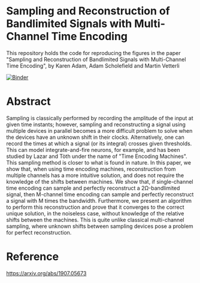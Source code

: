 # Sampling and Reconstruction of Bandlimited Signals with Multi-Channel Time Encoding
This repository holds the code for reproducing the figures in the paper "Sampling and Reconstruction of Bandlimited Signals with Multi-Channel Time Encoding", by Karen Adam, Adam Scholefield and Martin Vetterli

[![Binder](https://mybinder.org/badge_logo.svg)](https://mybinder.org/v2/gh/karenadam/Sampling-and-Reconstruction-of-Bandlimited-Signals-with-Multi-Channel-Time-Encoding/master?filepath=Code%2FGenerate%20Paper%20Figures.ipynb)

# Abstract
   Sampling is classically performed by recording the amplitude of the input at given time instants; however, sampling and reconstructing a signal using multiple devices in parallel becomes a more difficult problem to solve when the devices have an unknown shift in their clocks.
    Alternatively, one can record the times at which a signal (or its integral) crosses given thresholds. This can model integrate-and-fire neurons, for example, and has been studied by Lazar and Tòth under the name of "Time Encoding Machines". This sampling method is closer to what is found in nature.
    In this paper, we show that, when using time encoding machines, reconstruction from multiple channels has a more intuitive solution, and does not require the knowledge of the shifts between machines. We show that, if single-channel time encoding can sample and perfectly reconstruct a 2Ω-bandlimited signal, then M-channel time encoding can sample and perfectly reconstruct a signal with M times the bandwidth.
    Furthermore, we present an algorithm to perform this reconstruction and prove that it converges to the correct unique solution, in the noiseless case, without knowledge of the relative shifts between the machines. This is quite unlike classical multi-channel sampling, where unknown shifts between sampling devices pose a problem for perfect reconstruction.

# Reference
https://arxiv.org/abs/1907.05673
